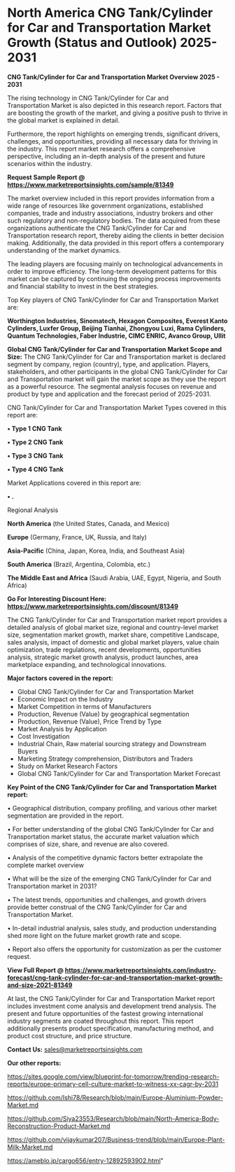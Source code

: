 # North America CNG Tank/Cylinder for Car and Transportation Market Growth (Status and Outlook) 2025-2031

<Strong> CNG Tank/Cylinder for Car and Transportation Market Overview 2025 - 2031</strong>

The rising technology in CNG Tank/Cylinder for Car and Transportation Market is also depicted in this research report. Factors that are boosting the growth of the market, and giving a positive push to thrive in the global market is explained in detail.

Furthermore, the report highlights on emerging trends, significant drivers, challenges, and opportunities, providing all necessary data for thriving in the industry. This report market research offers a comprehensive perspective, including an in-depth analysis of the present and future scenarios within the industry.

<strong>Request Sample Report @ <a href=https://www.marketreportsinsights.com/sample/81349>https://www.marketreportsinsights.com/sample/81349</a></strong>

The market overview included in this report provides information from a wide range of resources like government organizations, established companies, trade and industry associations, industry brokers and other such regulatory and non-regulatory bodies. The data acquired from these organizations authenticate the CNG Tank/Cylinder for Car and Transportation research report, thereby aiding the clients in better decision making. Additionally, the data provided in this report offers a contemporary understanding of the market dynamics.

The leading players are focusing mainly on technological advancements in order to improve efficiency. The long-term development patterns for this market can be captured by continuing the ongoing process improvements and financial stability to invest in the best strategies.

Top Key players of CNG Tank/Cylinder for Car and Transportation Market are:

<strong>Worthington Industries, Sinomatech, Hexagon Composites, Everest Kanto Cylinders, Luxfer Group, Beijing Tianhai, Zhongyou Luxi, Rama Cylinders, Quantum Technologies, Faber Industrie, CIMC ENRIC, Avanco Group, Ullit</strong>

<strong><b>Global CNG Tank/Cylinder for Car and Transportation Market Scope and Size:</b></strong>
The CNG Tank/Cylinder for Car and Transportation market is declared segment by company, region (country), type, and application. Players, stakeholders, and other participants in the global CNG Tank/Cylinder for Car and Transportation market will gain the market scope as they use the report as a powerful resource. The segmental analysis focuses on revenue and product by type and application and the forecast period of 2025-2031.

CNG Tank/Cylinder for Car and Transportation Market Types covered in this report are:

<strong>• Type 1 CNG Tank

• Type 2 CNG Tank

• Type 3 CNG Tank

• Type 4 CNG Tank</strong>

Market Applications covered in this report are:

<strong>• .</strong> 

Regional Analysis

<strong>North America</strong> (the United States, Canada, and Mexico)

<strong>Europe</strong> (Germany, France, UK, Russia, and Italy)

<strong>Asia-Pacific</strong> (China, Japan, Korea, India, and Southeast Asia)

<strong>South America</strong> (Brazil, Argentina, Colombia, etc.)

<strong>The Middle East and Africa</strong> (Saudi Arabia, UAE, Egypt, Nigeria, and South Africa)

<strong>Go For Interesting Discount Here: <a href=https://www.marketreportsinsights.com/discount/81349>https://www.marketreportsinsights.com/discount/81349</a></strong>

The CNG Tank/Cylinder for Car and Transportation market report provides a detailed analysis of global market size, regional and country-level market size, segmentation market growth, market share, competitive Landscape, sales analysis, impact of domestic and global market players, value chain optimization, trade regulations, recent developments, opportunities analysis, strategic market growth analysis, product launches, area marketplace expanding, and technological innovations.

<strong><b>Major factors covered in the report:</b></strong>
<ul>
  <li>Global CNG Tank/Cylinder for Car and Transportation Market </li>
  <li>Economic Impact on the Industry</li>
  <li>Market Competition in terms of Manufacturers</li>
  <li>Production, Revenue (Value) by geographical segmentation</li>
  <li>Production, Revenue (Value), Price Trend by Type</li>
  <li>Market Analysis by Application</li>
  <li>Cost Investigation</li>
  <li>Industrial Chain, Raw material sourcing strategy and Downstream Buyers</li>
  <li>Marketing Strategy comprehension, Distributors and Traders</li>
  <li>Study on Market Research Factors</li>
  <li>Global CNG Tank/Cylinder for Car and Transportation Market Forecast</li>
</ul>

<strong><b>Key Point of the CNG Tank/Cylinder for Car and Transportation Market report:</b></strong>

• Geographical distribution, company profiling, and various other market segmentation are provided in the report.

• For better understanding of the global CNG Tank/Cylinder for Car and Transportation market status, the accurate market valuation which comprises of size, share, and revenue are also covered.

• Analysis of the competitive dynamic factors better extrapolate the complete market overview

• What will be the size of the emerging CNG Tank/Cylinder for Car and Transportation market in 2031?

• The latest trends, opportunities and challenges, and growth drivers provide better construal of the CNG Tank/Cylinder for Car and Transportation Market.

• In-detail industrial analysis, sales study, and production understanding shed more light on the future market growth rate and scope.

• Report also offers the opportunity for customization as per the customer request.

<strong><b>View Full Report @ <a href=https://www.marketreportsinsights.com/industry-forecast/cng-tank-cylinder-for-car-and-transportation-market-growth-and-size-2021-81349>https://www.marketreportsinsights.com/industry-forecast/cng-tank-cylinder-for-car-and-transportation-market-growth-and-size-2021-81349</a></b></strong>


At last, the CNG Tank/Cylinder for Car and Transportation Market report includes investment come analysis and development trend analysis. The present and future opportunities of the fastest growing international industry segments are coated throughout this report. This report additionally presents product specification, manufacturing method, and product cost structure, and price structure.

<strong>Contact Us:</strong>
sales@marketreportsinsights.com

<strong>Our other reports:</strong>

<a href=https://sites.google.com/view/blueprint-for-tomorrow/trending-research-reports/europe-primary-cell-culture-market-to-witness-xx-cagr-by-2031>https://sites.google.com/view/blueprint-for-tomorrow/trending-research-reports/europe-primary-cell-culture-market-to-witness-xx-cagr-by-2031</a>

<a href=https://github.com/Ishi78/Research/blob/main/Europe-Aluminium-Powder-Market.md>https://github.com/Ishi78/Research/blob/main/Europe-Aluminium-Powder-Market.md</a>

<a href=https://github.com/Siya23553/Research/blob/main/North-America-Body-Reconstruction-Product-Market.md>https://github.com/Siya23553/Research/blob/main/North-America-Body-Reconstruction-Product-Market.md</a>

<a href=https://github.com/vijaykumar207/Business-trend/blob/main/Europe-Plant-Milk-Market.md>https://github.com/vijaykumar207/Business-trend/blob/main/Europe-Plant-Milk-Market.md</a>

<a href=https://ameblo.jp/cargo656/entry-12892593902.html>https://ameblo.jp/cargo656/entry-12892593902.html</a>"
